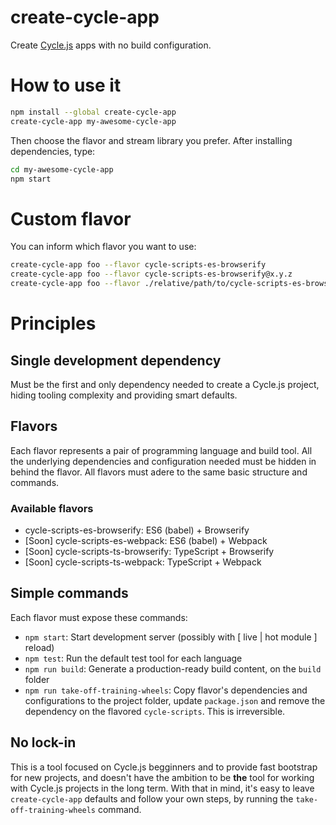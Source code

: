 
# create-cycle-app

Create [Cycle.js](https://cycle.js.org/) apps with no build configuration.

# How to use it

  ```sh
  npm install --global create-cycle-app
  create-cycle-app my-awesome-cycle-app
  ```

Then choose the flavor and stream library you prefer. After installing dependencies, type:

  ```sh
  cd my-awesome-cycle-app
  npm start
  ```

# Custom flavor

You can inform which flavor you want to use:

  ```sh
  create-cycle-app foo --flavor cycle-scripts-es-browserify
  create-cycle-app foo --flavor cycle-scripts-es-browserify@x.y.z
  create-cycle-app foo --flavor ./relative/path/to/cycle-scripts-es-browserify
  ```

# Principles

## Single development dependency

Must be the first and only dependency needed to create a Cycle.js project, hiding tooling complexity and providing smart defaults.

## Flavors

Each flavor represents a pair of programming language and build tool. All the underlying dependencies and configuration needed must be hidden in behind the flavor. All flavors must adere to the same basic structure and commands.

### Available flavors

- cycle-scripts-es-browserify: ES6 (babel) + Browserify
- [Soon] cycle-scripts-es-webpack: ES6 (babel) + Webpack
- [Soon] cycle-scripts-ts-browserify: TypeScript + Browserify
- [Soon] cycle-scripts-ts-webpack: TypeScript + Webpack

## Simple commands

Each flavor must expose these commands:

- `npm start`: Start development server (possibly with [ live | hot module ] reload)
- `npm test`: Run the default test tool for each language
- `npm run build`: Generate a production-ready build content, on the `build` folder
- `npm run take-off-training-wheels`: Copy flavor's dependencies and configurations to the project folder, update `package.json` and remove the dependency on the flavored `cycle-scripts`. This is irreversible.

## No lock-in

This is a tool focused on Cycle.js begginners and to provide fast bootstrap for new projects, and doesn't have the ambition to be **the** tool for working with Cycle.js projects in the long term. With that in mind, it's easy to leave `create-cycle-app` defaults and follow your own steps, by running the `take-off-training-wheels` command.
